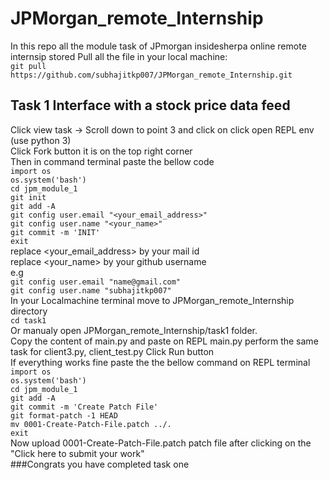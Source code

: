 # JPMorgan_remote_Internship
In this repo all the module task of JPmorgan insidesherpa online remote internsip stored
Pull all the file in your local machine:
<br>``git pull https://github.com/subhajitkp007/JPMorgan_remote_Internship.git``
## Task 1 Interface with a stock price data feed
Click view task -> Scroll down to point 3 and click on click open REPL env (use python 3)<br>
Click Fork button it is on the top right corner<br>
Then in command terminal paste the bellow code <br>
``import os ``<br>
``os.system('bash')``<br>
``cd jpm_module_1``<br>
``git init``<br>
``git add -A``<br>
``git config user.email "<your_email_address>"``<br>
``git config user.name "<your_name>"``<br>
``git commit -m 'INIT'``<br>
``exit``<br>
replace <your_email_address> by your mail id<br>
replace <your_name> by your github username<br>
e.g<br>
``git config user.email "name@gmail.com"``<br>
``git config user.name "subhajitkp007"``<br>
In your Localmachine terminal move to JPMorgan_remote_Internship directory<br>
``cd task1``<br>
Or manualy open JPMorgan_remote_Internship/task1 folder.<br>
Copy the content of main.py and paste on REPL main.py
perform the same task for client3.py,
client_test.py
Click Run button<br>
If everything works fine paste the the bellow command on REPL terminal<br>
``import os``<br>
``os.system('bash')``<br>
``cd jpm_module_1``<br>
``git add -A``<br>
``git commit -m 'Create Patch File'``<br>
``git format-patch -1 HEAD``<br>
``mv 0001-Create-Patch-File.patch ../.``<br>
``exit``<br>
Now upload 0001-Create-Patch-File.patch patch file after clicking on the
"Click here to submit your work"<br>
###Congrats you have completed task one
